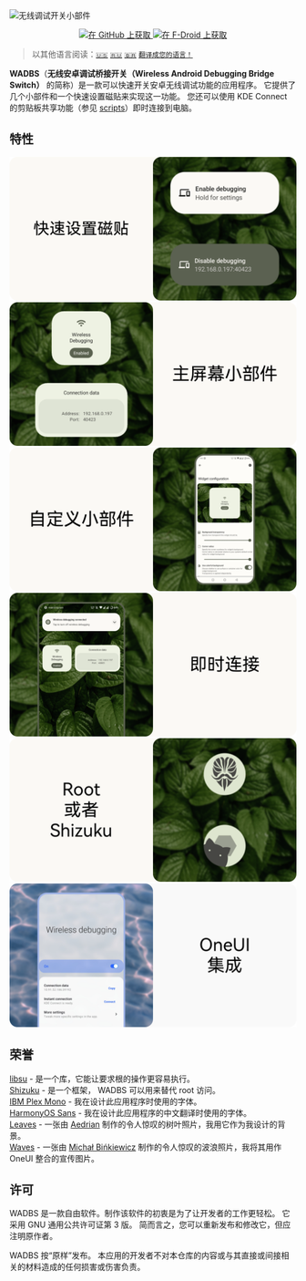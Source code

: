 <img src="./media/banner.png" alt="无线调试开关小部件"/>

<p align="center">
    <a href="https://github.com/Smooth-E/wireless-adb-switch/releases/latest" target="_blank" rel="nofollow noopener">
        <img alt="在 GitHub 上获取" src="media/badge-github.png" width="40%"/>
    </a>
    <a href="https://f-droid.org/ru/packages/com.smoothie.wirelessDebuggingSwitch" target="_blank" rel="nofollow noopener">
        <img alt="在 F-Droid 上获取" src="media/badge-f-droid.png" width="40%"/>
    </a>
</p>

> 以其他语言阅读：[`🇺🇸`](./readme.md) [`🇷🇺`](./readme.ru.md) [`🇧🇷`](./readme.pt_br.md) [`翻译成您的语言！`](./translate.md)

**WADBS**（**无线安卓调试桥接开关（Wireless Android Debugging Bridge Switch）** 的简称）是一款可以快速开关安卓无线调试功能的应用程序。
它提供了几个小部件和一个快速设置磁贴来实现这一功能。 
您还可以使用 KDE Connect 的剪贴板共享功能（参见 [scripts](./scripts)）即时连接到电脑。

## 特性

<img src="./media/feature-qs-tile.zh_cn.png" alt="快速设置磁贴"/>
<img src="./media/feature-widgets.zh_cn.png" alt="主屏幕小部件"/>
<img src="./media/feature-customization.zh_cn.png" alt="自定义小部件"/>
<img src="./media/feature-instant-connection.zh_cn.png" alt="即时连接"/>
<img src="./media/feature-shizuku.zh_cn.png" alt="与 root 或者 Shizuku 工作"/>
<img src="./media/feature-one-ui.zh_cn.png" alt="OneUI 集成"/>

## 荣誉

[libsu](https://github.com/topjohnwu/libsu) - 是一个库，它能让要求根的操作更容易执行。
<br>[Shizuku](https://shizuku.rikka.app/) - 是一个框架， WADBS 可以用来替代 root 访问。
<br>[IBM Plex Mono](https://fonts.google.com/specimen/IBM+Plex+Mono) - 我在设计此应用程序时使用的字体。
<br>[HarmonyOS Sans](https://developer.huawei.com/consumer/cn/design/resource-V1/) - 我在设计此应用程序的中文翻译时使用的字体。
<br>[Leaves](https://unsplash.com/photos/wAU3MfsGPNw) - 一张由 [Aedrian](https://unsplash.com/@aedrian) 制作的令人惊叹的树叶照片，我用它作为我设计的背景。
<br>[Waves](https://unsplash.com/photos/a-close-up-of-a-body-of-water-with-ripples-dujWQFlKE7c) - 一张由 [Michał Bińkiewicz](https://unsplash.com/@binkievitz) 制作的令人惊叹的波浪照片，我将其用作 OneUI 整合的宣传图片。

## 许可

WADBS 是一款自由软件。制作该软件的初衷是为了让开发者的工作更轻松。
它采用 GNU 通用公共许可证第 3 版。 
简而言之，您可以重新发布和修改它，但应注明原作者。

WADBS 按“原样”发布。 
本应用的开发者不对本仓库的内容或与其直接或间接相关的材料造成的任何损害或伤害负责。
